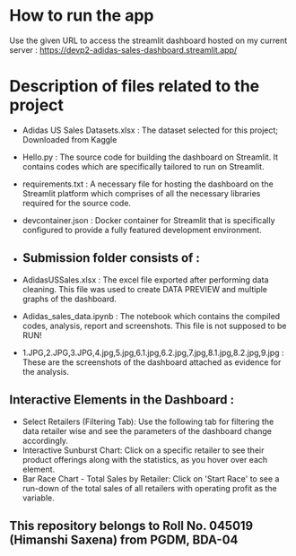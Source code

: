 
# How to run the app

Use the given URL to access the streamlit dashboard hosted on my current server :
https://devp2-adidas-sales-dashboard.streamlit.app/


# Description of files related to the project 

* Adidas US Sales Datasets.xlsx : The dataset selected for this project; Downloaded from Kaggle
* Hello.py : The source code for building the dashboard on Streamlit. It contains codes which are specifically tailored to run on Streamlit.
* requirements.txt : A necessary file for hosting the dashboard on the Streamlit platform which comprises of all the necessary libraries required for the source code.
* devcontainer.json : Docker container for Streamlit that is specifically configured to provide a fully featured development environment.
  
* ## Submission folder consists of :
* AdidasUSSales.xlsx : The excel file exported after performing data cleaning. This file was used to create DATA PREVIEW and multiple graphs of the dashboard.
* Adidas_sales_data.ipynb : The notebook which contains the compiled codes, analysis, report and screenshots. This file is not supposed to be RUN!
* 1.JPG,2.JPG,3.JPG,4.jpg,5.jpg,6.1.jpg,6.2.jpg,7.jpg,8.1.jpg,8.2.jpg,9.jpg : These are the screenshots of the dashboard attached as evidence for the analysis.


## Interactive Elements in the Dashboard :
* Select Retailers (Filtering Tab): Use the following tab for filtering the data retailer wise and see the parameters of the dashboard change accordingly.
* Interactive Sunburst Chart: Click on a specific retailer to see their product offerings along with the statistics, as you hover over each element.
* Bar Race Chart - Total Sales by Retailer: Click on 'Start Race' to see a run-down of the total sales of all retailers with operating profit as the variable.





## This repository belongs to Roll No. 045019 (Himanshi Saxena) from PGDM, BDA-04


